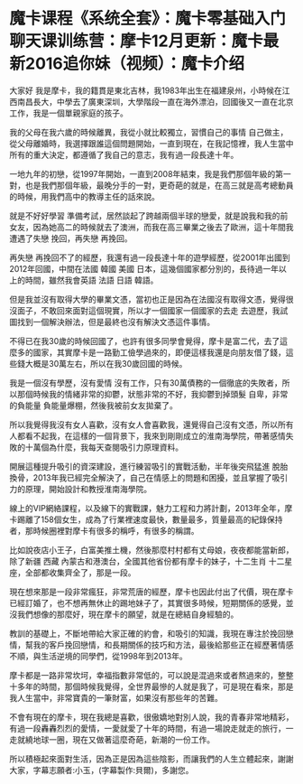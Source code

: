 # 魔卡课程《系统全套》：魔卡零基础入门聊天课训练营：摩卡12月更新：魔卡最新2016追你妹（视频）：魔卡介绍

大家好 我是摩卡，我的籍貫是東北吉林，我1983年出生在福建泉州，小時候在江西南昌長大，中學去了廣東深圳，大學階段一直在海外漂泊，回國後又一直在北京工作，我是一個單親家庭的孩子。

我的父母在我六歲的時候離異，我從小就比較獨立，習慣自己的事情 自己做主，從父母離婚時，我選擇跟誰這個問題開始，一直到現在，在我記憶裡，我人生當中所有的重大決定，都遵循了我自己的意志，我有過一段長達十年。

一地九年的初戀，從1997年開始，一直到2008年結束，我是我們那個年級的第一對，也是我們那個年級，最晚分手的一對，更奇葩的就是，在高三就是高考總動員的時候，用我們高中的教導主任的話來說。

就是不好好學習 準備考試，居然談起了跨越兩個半球的戀愛，就是說我和我的前女友，因為她高二的時候就去了澳洲，而我在高三畢業之後去了歐洲，這十年間我遭遇了失戀 挽回，再失戀 再挽回。

再失戀 再挽回不了的經歷，我還有過一段長達十年的遊學經歷，從2001年出國到2012年回國，中間在法國 韓國 美國 日本，這幾個國家都分別的，長待過一年以上的時間，雖然我會英語 法語 日語 韓語。

但是我並沒有取得大學的畢業文憑，當初也正是因為在法國沒有取得文憑，覺得很沒面子，不敢回來面對這個現實，所以才一個國家一個國家的去走 去遊歷，我試圖找到一個解決辦法，但是最終也沒有解決文憑這件事情。

不得已在我30歲的時候回國了，也許有很多同學會覺得，摩卡是富二代，去了這麼多的國家，其實摩卡是一路勤工儉學過來的，即便這樣我還是向朋友借了錢，這些錢大概是30萬左右，所以在我30歲回國的時候。

我是一個沒有學歷，沒有愛情 沒有工作，只有30萬債務的一個徹底的失敗者，所以那個時候我的情緒非常的抑鬱，狀態非常的不好，我抑鬱到掉頭髮 自卑，非常的負能量 負能量爆棚，然後我被前女友拋棄了。

所以我覺得我沒有女人喜歡，沒有女人會喜歡我，還覺得自己沒有文憑，所以所有人都看不起我，在這樣的一個背景下，我來到剛剛成立的淮南海學院，帶著感情失敗的十萬個為什麼，我每天查閱吸引力原理資料。

開展這種提升吸引的資深建設，進行練習吸引的實戰活動，半年後突飛猛進 脫胎換骨，2013年我已經完全解決了，自己在情感上的問題和困擾，並且掌握了吸引力的原理，開始設計和教授淮南海學院。

線上的VIP網絡課程，以及線下的實戰課，魅力工程和力將計劃，2013年全年，摩卡踢離了158個女生，成為了行業裡速度最快，數量最多，質量最高的紀錄保持者，那時候圈裡對摩卡有很多的稱呼，有很多的稱謂。

比如說夜店小王子，白富美推土機，然後那麼村村都有丈母娘，夜夜都能當新郎，除了新疆 西藏 內蒙古和港澳台，全國其他省份都有摩卡的妹子，十二生肖 十二星座，全部都收集齊全了，那是一段。

現在想來那是一段非常瘋狂，非常荒唐的經歷，摩卡也因此付出了代價，現在摩卡已經訂婚了，也不想再無休止的踢地妹子了，其實很多時候，短期關係的感覺，並沒我們想像的那麼好，現在摩卡的願望，就是在總結自身經驗的。

教訓的基礎上，不斷地帶給大家正確的約會，和吸引的知識，我現在專注於挽回戀情，幫我的客戶挽回戀情，和長期關係的技巧和方法，最後給那些正在經歷著情感不順，與生活逆境的同學們，從1998年到2013年。

摩卡都是一路非常坎坷，幸福指數非常低的，可以說是混過來或者熬過來的，整整十多年的時間，那個時候我覺得，全世界最慘的人就是我了，可是現在看來，那是我人生當中，非常寶貴的一筆財富，如果沒有那些年的苦難。

不會有現在的摩卡，現在我總是喜歡，很傲嬌地對別人說，我的青春非常地精彩，有過一段轟轟烈烈的愛情，一愛就愛了十年的時間，有過一場說走就走的旅行，一走就繞地球一圈，現在又做著這麼奇葩，新潮的一份工作。

所以積極起來面對生活，因為正是因為這些陰影，而讓我們的人生立體起來，謝謝大家，字幕志願者:小玉，(字幕製作:貝爾)，多謝您。

